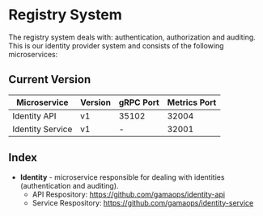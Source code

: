 # Registry System

The registry system deals with: authentication, authorization and auditing. This is our identity provider system and consists of the following microservices:

## Current Version

Microservice     | Version | gRPC Port | Metrics Port
-----------------|---------|-----------|-------------
Identity API     | v1      | 35102     | 32004
Identity Service | v1      | -         | 32001

## Index

* **Identity** - microservice responsible for dealing with identities (authentication and auditing).
   * API Respository: https://github.com/gamaops/identity-api
   * Service Respository: https://github.com/gamaops/identity-service